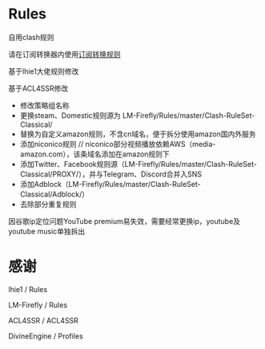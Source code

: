 # Rules
自用clash规则

请在订阅转换器内使用[订阅转换规则](https://raw.githubusercontent.com/zy41501/Rules/main/%E8%A7%84%E5%88%99/%E8%AE%A2%E9%98%85%E8%BD%AC%E6%8D%A2%E8%A7%84%E5%88%99.ini)

基于lhie1大佬规则修改

基于ACL4SSR修改

- 修改策略组名称
- 更换steam、Domestic规则源为 LM-Firefly/Rules/master/Clash-RuleSet-Classical/
- 替换为自定义amazon规则，不含cn域名，便于拆分使用amazon国内外服务
- 添加niconico规则  // niconico部分视频播放依赖AWS（media-amazon.com），该条域名添加在amazon规则下
- 添加Twitter、Facebook规则源（LM-Firefly/Rules/master/Clash-RuleSet-Classical/PROXY/），并与Telegram、Discord合并入SNS
- 添加Adblock（LM-Firefly/Rules/master/Clash-RuleSet-Classical/Adblock/）
- 去除部分重复规则

因谷歌ip定位问题YouTube premium易失效，需要经常更换ip，youtube及youtube music单独拆出

# 感谢

lhie1 / Rules

LM-Firefly / Rules

ACL4SSR / ACL4SSR

DivineEngine / Profiles
